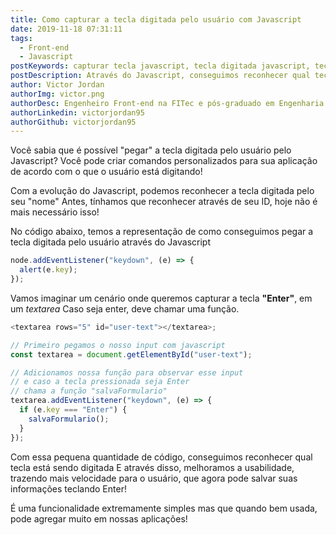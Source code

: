 ```yaml
---
title: Como capturar a tecla digitada pelo usuário com Javascript
date: 2019-11-18 07:31:11
tags:
  - Front-end
  - Javascript
postKeywords: capturar tecla javascript, tecla digitada javascript, tecla digitada, onenter, reconhecer enter javascript, enter javascript, pressed key, tecla pressionada, funçao pressionar tecla
postDescription: Através do Javascript, conseguimos reconhecer qual tecla que estamos digitando pelo teclado, conseguimos inclusive, fazer chamadas de funções personalizadas de acordo com a tecla que foi digitada pelo usuário! Veja como é simples e fácil!
author: Victor Jordan
authorImg: victor.png
authorDesc: Engenheiro Front-end na FITec e pós-graduado em Engenharia de Software pela PUC-MG e formado em Banco de Dados pela Fatec, apaixonado por usabilidade, performance e UX!
authorLinkedin: victorjordan95
authorGithub: victorjordan95
---
```


Você sabia que é possível "pegar" a tecla digitada pelo usuário pelo Javascript?
Você pode criar comandos personalizados para sua aplicação de acordo com o que o usuário está digitando!

Com a evolução do Javascript, podemos reconhecer a tecla digitada pelo seu "nome"
Antes, tínhamos que reconhecer através de seu ID, hoje não é mais necessário isso!

No código abaixo, temos a representação de como conseguimos pegar a tecla digitada pelo usuário através do Javascript

<!-- more -->

```javascript
node.addEventListener("keydown", (e) => {
  alert(e.key);
});
```

Vamos imaginar um cenário onde queremos capturar a tecla **"Enter"**, em um _textarea_
Caso seja enter, deve chamar uma função.

```javascript
<textarea rows="5" id="user-text"></textarea>;

// Primeiro pegamos o nosso input com javascript
const textarea = document.getElementById("user-text");

// Adicionamos nossa função para observar esse input
// e caso a tecla pressionada seja Enter
// chama a função "salvaFormulario"
textarea.addEventListener("keydown", (e) => {
  if (e.key === "Enter") {
    salvaFormulario();
  }
});
```

Com essa pequena quantidade de código, conseguimos reconhecer qual tecla está sendo digitada
E através disso, melhoramos a usabilidade, trazendo mais velocidade para o usuário, que agora
pode salvar suas informações teclando Enter!

É uma funcionalidade extremamente simples mas que quando bem usada, pode agregar muito em nossas aplicações!
